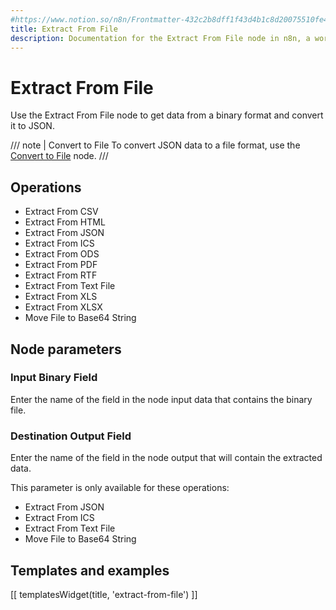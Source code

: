 ```yaml
---
#https://www.notion.so/n8n/Frontmatter-432c2b8dff1f43d4b1c8d20075510fe4
title: Extract From File
description: Documentation for the Extract From File node in n8n, a workflow automation platform. Includes guidance on usage, and links to examples.
---
```


# Extract From File

Use the Extract From File node to get data from a binary format and convert it to JSON.

/// note | Convert to File
To convert JSON data to a file format, use the [Convert to File](/integrations/builtin/core-nodes/n8n-nodes-base.converttofile/) node.
///

## Operations

* Extract From CSV
* Extract From HTML
* Extract From JSON
* Extract From ICS
* Extract From ODS
* Extract From PDF
* Extract From RTF
* Extract From Text File
* Extract From XLS
* Extract From XLSX
* Move File to Base64 String

## Node parameters

### Input Binary Field

Enter the name of the field in the node input data that contains the binary file.

### Destination Output Field

Enter the name of the field in the node output that will contain the extracted data.

This parameter is only available for these operations:

* Extract From JSON
* Extract From ICS
* Extract From Text File
* Move File to Base64 String

## Templates and examples

<!-- see https://www.notion.so/n8n/Pull-in-templates-for-the-integrations-pages-37c716837b804d30a33b47475f6e3780 -->
[[ templatesWidget(title, 'extract-from-file') ]]
